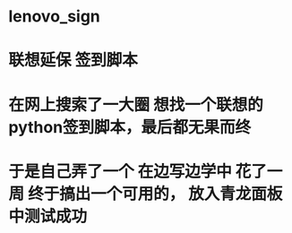 # lenovo_sign
# 联想延保 签到脚本
# 在网上搜索了一大圈 想找一个联想的python签到脚本，最后都无果而终
# 于是自己弄了一个  在边写边学中  花了一周 终于搞出一个可用的， 放入青龙面板中测试成功